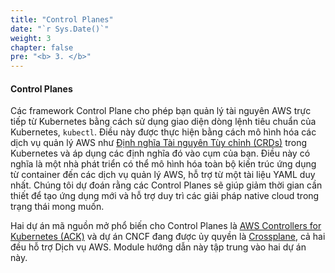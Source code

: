 ```yaml
---
title: "Control Planes"
date: "`r Sys.Date()`"
weight: 3
chapter: false
pre: "<b> 3. </b>"
---
```


#### Control Planes

Các framework Control Plane cho phép bạn quản lý tài nguyên AWS trực tiếp từ Kubernetes bằng cách sử dụng giao diện dòng lệnh tiêu chuẩn của Kubernetes, `kubectl`. Điều này được thực hiện bằng cách mô hình hóa các dịch vụ quản lý AWS như [Định nghĩa Tài nguyên Tùy chỉnh (CRDs)](https://kubernetes.io/docs/concepts/extend-kubernetes/api-extension/custom-resources/) trong Kubernetes và áp dụng các định nghĩa đó vào cụm của bạn. Điều này có nghĩa là một nhà phát triển có thể mô hình hóa toàn bộ kiến ​​trúc ứng dụng từ container đến các dịch vụ quản lý AWS, hỗ trợ từ một tài liệu YAML duy nhất. Chúng tôi dự đoán rằng các Control Planes sẽ giúp giảm thời gian cần thiết để tạo ứng dụng mới và hỗ trợ duy trì các giải pháp native cloud trong trạng thái mong muốn.

Hai dự án mã nguồn mở phổ biến cho Control Planes là [AWS Controllers for Kubernetes (ACK)](https://aws-controllers-k8s.github.io/community/) và dự án CNCF đang được ủy quyền là [Crossplane](https://www.crossplane.io/), cả hai đều hỗ trợ Dịch vụ AWS. Module hướng dẫn này tập trung vào hai dự án này.